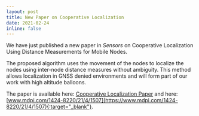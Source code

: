 ```yaml
---
layout: post
title: New Paper on Cooperative Localization
date: 2021-02-24
inline: false
---
```


We have just published a new paper in <i>Sensors</i> on Cooperative Localization Using Distance Measurements for Mobile Nodes.

The proposed algorithm uses the movement of the nodes to localize the nodes using inter-node distance measures without ambiguity. This method allows localization in GNSS denied environments and will form part of our work with high altitude balloons.

The paper is available here: [Cooperative Localization Paper](../../assets/pdf/2021_Sensors.pdf) and here: [www.mdpi.com/1424-8220/21/4/1507](https://www.mdpi.com/1424-8220/21/4/1507){:target="_blank"}.

<div class="row justify-content-center">
  <div class="col-sm-8 mt-3 mt-md-0"><img class="img-fluid rounded z-depth-1 p-2" src="{{ '/assets/img/Cooperative_Balloons.png' | relative_url }}" alt="" title="Balloon Positioning"/></div>
</div>

